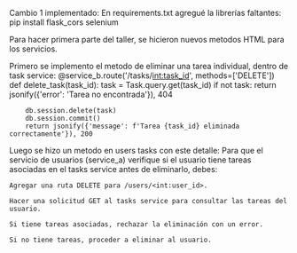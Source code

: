 Cambio 1 implementado:
En requirements.txt agregué la librerías faltantes:
pip install flask_cors selenium


Para hacer primera parte del taller, se hicieron nuevos metodos HTML para los servicios.

Primero se implemento el metodo de eliminar una tarea individual, dentro de task service:
@service_b.route('/tasks/<int:task_id>', methods=['DELETE'])
    def delete_task(task_id):
        task = Task.query.get(task_id)
        if not task:
            return jsonify({'error': 'Tarea no encontrada'}), 404

        db.session.delete(task)
        db.session.commit()
        return jsonify({'message': f'Tarea {task_id} eliminada correctamente'}), 200

Luego se hizo un metodo en users tasks con este detalle:
Para que el servicio de usuarios (service_a) verifique si el usuario tiene tareas asociadas en el tasks service antes de eliminarlo, debes:

    Agregar una ruta DELETE para /users/<int:user_id>.

    Hacer una solicitud GET al tasks service para consultar las tareas del usuario.

    Si tiene tareas asociadas, rechazar la eliminación con un error.

    Si no tiene tareas, proceder a eliminar al usuario.
